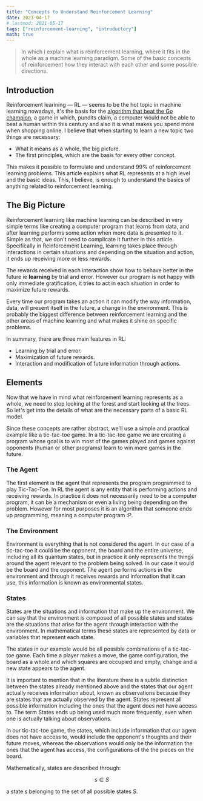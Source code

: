 ```yaml
---
title: "Concepts to Understand Reinforcement Learning"
date: 2021-04-17
# lastmod: 2021-05-17
tags: ["reinforcement-learning", "introductory"]
math: true
---
```


>In which I explain what is reinforcement learning, where it fits in the whole as a machine learning paradigm.
>Some of the basic concepts of reinforcement how they interact with each other and some possible directions.


## Introduction
Reinforcement learining — RL — seems to be the hot topic in machine learning nowadays, it's the basis for the [algorithm that beat the Go champion](https://www.scientificamerican.com/article/how-the-computer-beat-the-go-master/), a game in which, pundits claim, a computer would not be able to beat a human within this century and also it is what makes you spend more when shopping online. I believe that when starting to learn a new topic two things are necessary:

- What it means as a whole, the big picture.
- The first principles, which are the basis for every other concept.

This makes it possible to formulate and understand 99% of reinforcement learning problems. This article explains what RL represents at a high level and the basic ideas. This, I believe, is enough to understand the basics of anything related to reinforcement learning.

## The Big Picture

Reinforcement learning like machine learning can be described in very simple terms like creating a computer program that learns from data, and after learning performs some action when more data is presented to it. Simple as that, we don't need to complicate it further in this article. Specifically in Reinforcement Learning, learning takes place through interactions in certain situations and depending on the situation and action, it ends up receiving more or less rewards.

The rewards received in each interaction show how to behave better in the future ie **learning** by trial and error. However our program is not happy with only immediate gratification, it tries to act in each situation in order to maximize future rewards.

Every time our program takes an action it can modify the way information, data, will present itself in the future, a change in the environment. This is probably the biggest difference between reinforcement learning and the other areas of machine learning and what makes it shine on specific problems.

In summary, there are three main features in RL:

- Learning by trial and error.
- Maximization of future rewards.
- Interaction and modification of future information through actions.

## Elements

Now that we have in mind what reinforcement learning represents as a whole, we need to stop looking at the forest and start looking at the trees. So let's get into the details of what are the necessary parts of a basic RL model.

Since these concepts are rather abstract, we'll use a simple and practical example like a tic-tac-toe game. In a tic-tac-toe game we are creating a program whose goal is to win most of the games played and games against opponents (human or other programs) learn to win more games in the future.

### The Agent

The first element is the agent that represents the program programmed to play Tic-Tac-Toe. In RL the agent is any entity that is performing actions and receiving rewards. In practice it does not necessarily need to be a computer program, it can be a mechanism or even a living being depending on the problem. However for most purposes it is an algorithm that someone ends up programming, meaning a computer program :P.

### The Environment

Environment is everything that is not considered the agent. In our case of a tic-tac-toe it could be the opponent, the board and the entire universe, including all its quantum states, but in practice it  only represents the things around the agent relevant to the problem being solved. In our case it would be the board and the opponent. The agent performs actions in the environment and through it receives rewards and information that it can use, this information is known as environmental states.

### States

States are the situations and information that make up the environment. We can say that the environment is composed of all possible states and states are the situations that arise for the agent through interaction with the environment. In mathematical terms these states are represented by data or variables that represent each state.

The states in our example would be all possible combinations of a tic-tac-toe game. Each time a player makes a move, the game configuration, the board as a whole and which squares are occupied and empty, change and a new state appears to the agent.

It is important to mention that in the literature there is a subtle distinction between the states already mentioned above and the states that our agent actually receives information about, known as observations because they are states that are actually observed by the agent. States represent all possible information including the ones that the agent does not have access to. The term States ends up being used much more frequently, even when one is actually talking about observations.

In our tic-tac-toe game, the states, which include information that our agent does not have access to, would include the opponent's thoughts and their future moves, whereas the observations would only be the information the ones that the agent has access, the configurations of the the pieces on the board.

Mathematically, states are described through:

$$ s \in S $$

a state $s$ belonging to the set of all possible states $S$.
